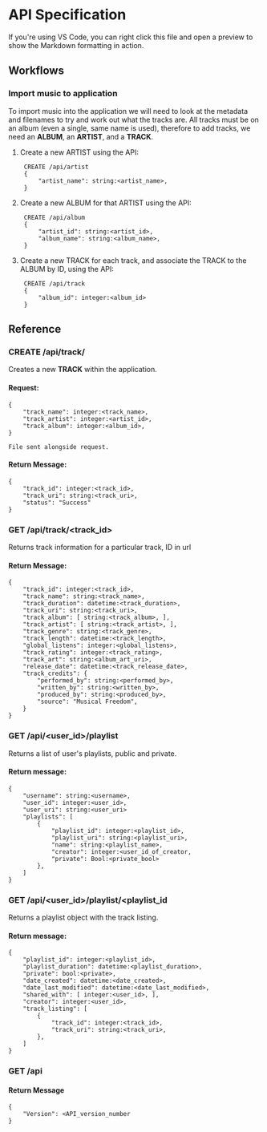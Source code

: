 # API Specification

If you're using VS Code, you can right click this file and open a preview to show the Markdown formatting in action.

## Workflows

### Import music to application
To import music into the application we will need to look at the metadata and filenames to
try and work out what the tracks are. All tracks must be on an album (even a single, same name is used),
therefore to add tracks, we need an **ALBUM**, an **ARTIST**, and a **TRACK**.

1. Create a new ARTIST using the API:

        CREATE /api/artist
        {
            "artist_name": string:<artist_name>,
        }

2. Create a new ALBUM for that ARTIST using the API:

        CREATE /api/album
        {
            "artist_id": string:<artist_id>,
            "album_name": string:<album_name>,
        }

3. Create a new TRACK for each track, and associate the TRACK to the ALBUM by ID, using the API:

        CREATE /api/track
        {
            "album_id": integer:<album_id>
        }

## Reference

### CREATE /api/track/

Creates a new **TRACK** within the application.

#### Request:

    {
        "track_name": integer:<track_name>,
        "track_artist": integer:<artist_id>,
        "track_album": integer:<album_id>,
    }

    File sent alongside request.

#### Return Message:

    {
        "track_id": integer:<track_id>,
        "track_uri": string:<track_uri>,
        "status": "Success"
    }

### GET /api/track/<track_id>

Returns track information for a particular track, ID in url

#### Return Message:

    {
        "track_id": integer:<track_id>,
        "track_name": string:<track_name>,
        "track_duration": datetime:<track_duration>,
        "track_uri": string:<track_uri>,
        "track_album": [ string:<track_album>, ],
        "track_artist": [ string:<track_artist>, ],
        "track_genre": string:<track_genre>,
        "track_length": datetime:<track_length>,
        "global_listens": integer:<global_listens>,
        "track_rating": integer:<track_rating>,
        "track_art": string:<album_art_uri>,
        "release_date": datetime:<track_release_date>,
        "track_credits": {
            "performed_by": string:<performed_by>,
            "written_by": string:<written_by>,
            "produced_by": string:<produced_by>,
            "source": "Musical Freedom",
        }
    }

### GET /api/<user_id>/playlist
Returns a list of user's playlists, public and private.

#### Return message:

    {
        "username": string:<username>,
        "user_id": integer:<user_id>,
        "user_uri": string:<user_uri>
        "playlists": [
            {
                "playlist_id": integer:<playlist_id>,
                "playlist_uri": string:<playlist_uri>,
                "name": string:<playlist_name>,
                "creator": integer:<user_id_of_creator,
                "private": Bool:<private_bool>
            },
        ]
    }

### GET /api/<user_id>/playlist/<playlist_id
Returns a playlist object with the track listing.

#### Return message:

    {
        "playlist_id": integer:<playlist_id>,
        "playlist_duration": datetime:<playlist_duration>,
        "private": bool:<private>,
        "date_created": datetime:<date_created>,
        "date_last_modified": datetime:<date_last_modified>,
        "shared_with": [ integer:<user_id>, ],
        "creator": integer:<user_id>,
        "track_listing": [
            {
                "track_id": integer:<track_id>,
                "track_uri": string:<track_uri>,
            },
        ]
    }


### GET /api

#### Return Message

    {
        "Version": <API_version_number
    }